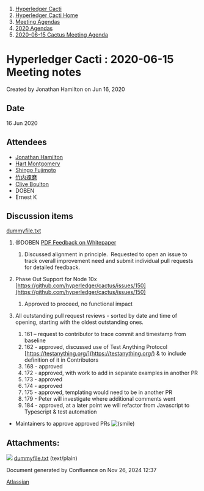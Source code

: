 1. [Hyperledger Cacti](index.html)
2. [Hyperledger Cacti Home](Hyperledger-Cacti-Home_20414469.html)
3. [Meeting Agendas](Meeting-Agendas_20414488.html)
4. [2020 Agendas](2020-Agendas_20414504.html)
5. [2020-06-15 Cactus Meeting Agenda](2020-06-15-Cactus-Meeting-Agenda_20414543.html)

# Hyperledger Cacti : 2020-06-15 Meeting notes

Created by Jonathan Hamilton on Jun 16, 2020

## Date

16 Jun 2020

## Attendees

- [Jonathan Hamilton](https://lf-hyperledger.atlassian.net/wiki/people/557058:b67865d6-864d-4728-91f1-8b4e178a6466?ref=confluence)
- [Hart Montgomery](https://lf-hyperledger.atlassian.net/wiki/people/712020:86f447c0-86dc-43b3-ac03-6a31923bbb84?ref=confluence)
- [Shingo Fujimoto](https://lf-hyperledger.atlassian.net/wiki/people/712020:14e583f1-56ad-4e76-a373-78870fbd000f?ref=confluence)
- [竹内琢磨](https://lf-hyperledger.atlassian.net/wiki/people/70121:99daf5c8-226c-43d4-9f24-0a46a0546192?ref=confluence)
- [Clive Boulton](https://lf-hyperledger.atlassian.net/wiki/people/70121:cd28b3ec-0f42-4c0a-a8a5-83954ab74aad?ref=confluence)
- DOBEN
- Ernest K

## Discussion items

[dummyfile.txt](attachments/20414545/20414546.txt)

1. @DOBEN [PDF Feedback on Whitepaper](https://chat.hyperledger.org/file-upload/YjNwc6wnBypHyMBvJ/Suggestions%20white%20paper.pdf)
   
   1. Discussed alignment in principle.  Requested to open an issue to track overall improvement need and submit individual pull requests for detailed feedback.
2. Phase Out Support for Node 10x [https://github.com/hyperledger/cactus/issues/150](https://github.com/hyperledger/cactus/issues/150)
   
   1. Approved to proceed, no functional impact
3. All outstanding pull request reviews - sorted by date and time of opening, starting with the oldest outstanding ones.
   
   1. 161 – request to contributor to trace commit and timestamp from baseline
   2. 162 - approved, discussed use of Test Anything Protocol [https://testanything.org/](https://testanything.org/) &amp; to include definition of it in Contributors
   3. 168 - approved
   4. 172 - approved, with work to add in separate examples in another PR
   5. 173 - approved
   6. 174 - approved
   7. 175 - approved, templating would need to be in another PR
   8. 179 - Peter will investigate where additional comments went
   9. 184 - approved, at a later point we will refactor from Javascript to Typescript &amp; test automation

<!--THE END-->

- Maintainers to approve approved PRs ![(smile)](images/icons/emoticons/smile.png)

## Attachments:

![](images/icons/bullet_blue.gif) [dummyfile.txt](attachments/20414545/20414546.txt) (text/plain)

Document generated by Confluence on Nov 26, 2024 12:37

[Atlassian](http://www.atlassian.com/)
